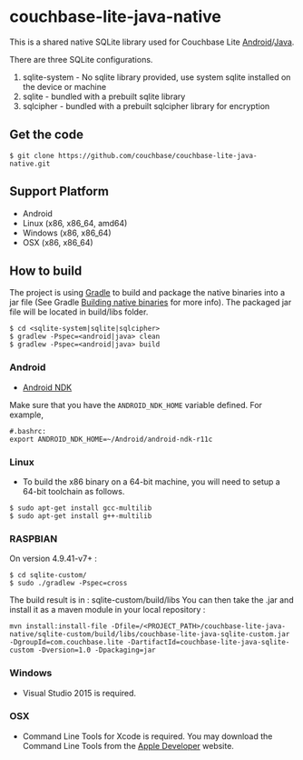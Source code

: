 # couchbase-lite-java-native #

This is a shared native SQLite library used for Couchbase Lite [Android](https://github.com/couchbase/couchbase-lite-android)/[Java](https://github.com/couchbase/couchbase-lite-java). 

There are three SQLite configurations.

1. sqlite-system - No sqlite library provided, use system sqlite installed on the device or machine
2. sqlite        - bundled with a prebuilt sqlite library
3. sqlcipher     - bundled with a prebuilt sqlcipher library for encryption

## Get the code

```
$ git clone https://github.com/couchbase/couchbase-lite-java-native.git
```

## Support Platform
* Android
* Linux (x86, x86_64, amd64)
* Windows (x86, x86_64)
* OSX (x86, x86_64)

## How to build

The project is using [Gradle](http://www.gradle.org) to build and package the native binaries into a jar file (See Gradle [Building native binaries](http://www.gradle.org/docs/current/userguide/nativeBinaries.html) for more info). The packaged jar file will be located in build/libs folder.

```
$ cd <sqlite-system|sqlite|sqlcipher>
$ gradlew -Pspec=<android|java> clean
$ gradlew -Pspec=<android|java> build
```
### Android
* [Android NDK](http://developer.android.com/ndk/index.html)

 Make sure that you have the `ANDROID_NDK_HOME` variable defined. For example,
 ```
 #.bashrc:
 export ANDROID_NDK_HOME=~/Android/android-ndk-r11c
```

### Linux 
* To build the x86 binary on a 64-bit machine, you will need to setup a 64-bit toolchain as follows.

```
$ sudo apt-get install gcc-multilib
$ sudo apt-get install g++-multilib
```
### RASPBIAN 
On version 4.9.41-v7+ :
```
$ cd sqlite-custom/
$ sudo ./gradlew -Pspec=cross
```
The build result is in :
sqlite-custom/build/libs
You can then take the .jar and install it as a maven module in your local repository :
```
mvn install:install-file -Dfile=/<PROJECT_PATH>/couchbase-lite-java-native/sqlite-custom/build/libs/couchbase-lite-java-sqlite-custom.jar -DgroupId=com.couchbase.lite -DartifactId=couchbase-lite-java-sqlite-custom -Dversion=1.0 -Dpackaging=jar
```
### Windows
* Visual Studio 2015 is required. 

### OSX
* Command Line Tools for Xcode is required. You may download the Command Line Tools from the [Apple Developer](https://developer.apple.com/xcode/downloads) website.
